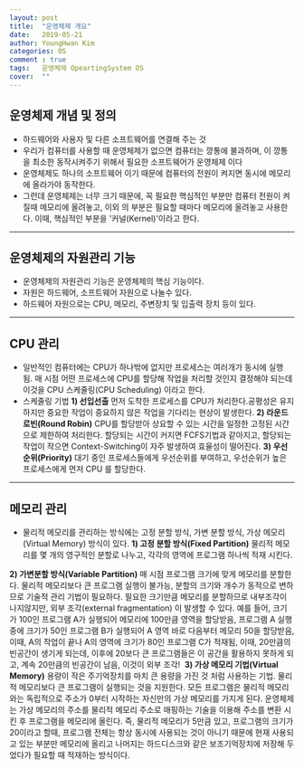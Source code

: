 ```yaml
---
layout: post
title:  "운영체제 개요"
date:   2019-05-21
author: YoungHwan Kim
categories: OS
comment : true
tags:	운영체제 OpeartingSystem OS
cover:  ""
---
```


## 운영체제 개념 및  정의 ##
* 하드웨어와 사용자 및 다른 소프트웨어를 연결해 주는 것
* 우리가 컴퓨터를 사용할 때 운영체제가 없으면 컴퓨터는 깡통에 불과하며, 이 깡통을 최소한 동작시켜주기 위해서 필요한 소프트웨어가 운영체제 이다
* 운영체제도 하나의 소프트웨어 이기 때문에 컴퓨터의 전원이 켜지면 동시에 메모리에 올라가야 동작한다.
* 그런데 운영체제는 너무 크기 때문에, 꼭 필요한 핵심적인 부분만 컴퓨터 전원이 켜질때 메모리에 올려놓고, 이외 의 부분은 필요할 때마다 메모리에 올려놓고 사용한다. 이때, 핵심적인 부분을 '커널(Kernel)'이라고 한다.

---
## 운영체제의 자원관리 기능 ##
* 운영체제의 자원관리 기능은 운영체제의 핵심 기능이다.
* 자원은 하드웨어, 소프트웨어 자원으로 나눌수 있다.
* 하드웨어 자원으로는 CPU, 메모리, 주변장치 및 입출력 장치 등이 있다.

---
## CPU 관리 ##
* 일반적인 컴퓨터에는 CPU가 하나밖에 없지만 프로세스는 여러개가 동시에 실행 됨.
   매 시점 어떤 프로세스에 CPU를 할당해 작업을 처리할 것인지 결정해야 되는데 이것을 CPU 스케줄링(CPU 
   Scheduling) 이라고 한다.
* 스케줄링 기법
**1) 선입선출**
먼저 도착한 프로세스를 CPU가 처리한다.공평성은 유지하지만 중요한 작업이 중요하지 않은 작업을 기다리는 현상이 발생한다.
**2) 라운드 로빈(Round Robin)**
CPU를 할당받아 상요할 수 있는 시간을 일정한 고정된 시간으로 제한하여 처리한다.
할당되는 시간이 커지면 FCFS기법과 같아지고, 할당되는 작업이 작으면 Context-Switching이 자주 발생하여 효율성이 떨어진다.
**3) 우선순위(Priority)**
대기 중인 프로세스들에게 우선순위를 부여하고, 우선순위가 높은 프로세스에게 먼저 CPU 를 할당한다.


---
## 메모리 관리
* 물리적 메모리를 관리하는 방식에는 고정 분할 방식, 가변 분할 방식, 가상 메모리(Virtual Memory) 방식이 있다.
**1) 고정 분할 방식(Fixed Partition)** 
 물리적 메모리를 몇 개의 영구적인 분할로 나누고, 각각의 영역에 프로그램 
 하나씩 적재 시킨다.

**2) 가변분할 방식(Variable Partition)**
매 시점 프로그램 크기에 맞게 메모리를 분할한다.
물리적 메모리보다 큰 프로그램 실행이 불가능, 분할의 크기와 개수가 동적으로 변하므로 기술적 관리 기법이 필요하다.
필요한 크기만큼 메모리를 분할하므로 내부조각이 나지않지만, 외부 조각(external fragmentation) 이 발생할 수 있다.
예를 들어, 크기가 100인 프로그램 A가 실행되어 메모리에 100만큼 영역을 할당받음,
프로그램 A 실행중에 크기가 50인 프로그램 B가 실행되어 A 영역 바로 다음부터 메모리 50을 할당받음,
이때, A의 작업이 끝나 A의 영역에 크기가 80인 프로그램 C가 적재됨, 이때, 20만큼의 빈공간이 생기게 되는데, 
이후에 20보다 큰 프로그램들은 이 공간을 활용하지 못하게 되고, 계속 20만큼의 빈공간이 남음, 이것이 외부 조각!
​
**3) 가상 메모리 기법(Virtual Memory)**
용량이 작은 주기억장치를 마치 큰 용량을 가진 것 처럼 사용하는 기법. 물리적 메모리보다 큰 프로그램이 실행되는 것을 지원한다.
모든 프로그램은 물리적 메모리와는 독립적으로 주소가 0부터 시작하는 자신만의 가상 메모리를 가지게 된다.
운영체제는 가상 메모리의 주소를 물리적 메모리 주소로 매핑하는 기술을 이용해 주소를 변환 시킨 후 프로그램을 메모리에 올린다.
즉, 물리적 메모리가 5만큼 있고, 프로그램의 크기가 20이라고 할때, 프로그램 전체는 항상 동시에 사용되는 것이 아니기 때문에 현재 사용되고 있는 부분만 메모리에 올리고 나머지는 하드디스크와 같은 보조기억장치에 저장해 두었다가 필요할 때 적재하는 방식이다.